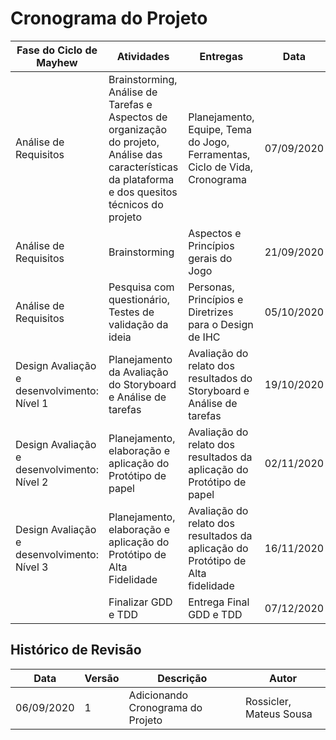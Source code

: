 # Cronograma do Projeto

| Fase do Ciclo de Mayhew | Atividades | Entregas | Data |
|---|---|---|---|
| Análise de Requisitos | Brainstorming, Análise de Tarefas e Aspectos de organização do projeto, Análise das características da plataforma e dos quesitos técnicos do projeto | Planejamento, Equipe, Tema do Jogo, Ferramentas, Ciclo de Vida, Cronograma | 07/09/2020 |
| Análise de Requisitos | Brainstorming | Aspectos e Princípios gerais do Jogo | 21/09/2020 |
| Análise de Requisitos | Pesquisa com questionário, Testes de validação da ideia | Personas, Princípios e Diretrizes para o Design de IHC  | 05/10/2020 |
| Design Avaliação e desenvolvimento: Nível 1 | Planejamento da Avaliação do Storyboard e Análise de tarefas | Avaliação do relato dos resultados do Storyboard e Análise de tarefas | 19/10/2020 |
| Design Avaliação e desenvolvimento: Nível 2 | Planejamento, elaboração e aplicação do Protótipo de papel | Avaliação do relato dos resultados da aplicação do Protótipo de papel | 02/11/2020 |
| Design Avaliação e desenvolvimento: Nível 3 | Planejamento, elaboração e aplicação do Protótipo de Alta Fidelidade | Avaliação do relato dos resultados da aplicação do Protótipo de Alta fidelidade | 16/11/2020 |
|  | Finalizar GDD e TDD | Entrega Final GDD e TDD | 07/12/2020 |

## Histórico de Revisão

| Data | Versão| Descrição | Autor |
|----|----|----|----|
| 06/09/2020 | 1 | Adicionando Cronograma do Projeto | Rossicler, Mateus Sousa |
